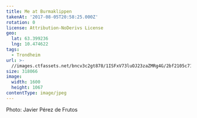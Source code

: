 ```yaml
---
title: Me at Burmaklippen
takenAt: '2017-08-05T20:58:25.000Z'
rotation: 0
license: Attribution-NoDerivs License
geo:
  lat: 63.399236
  lng: 10.474622
tags:
  - Trondheim
url: >-
  //images.ctfassets.net/bncv3c2gt878/1ISFxV73luOJ23zaZMRg4G/2bf2105c714dfb7dc3bacb8f47102824/me-at-burmaklippen_36223727422_o
size: 318066
image:
  width: 1600
  height: 1067
contentType: image/jpeg
---
```


Photo: Javier Pérez de Frutos